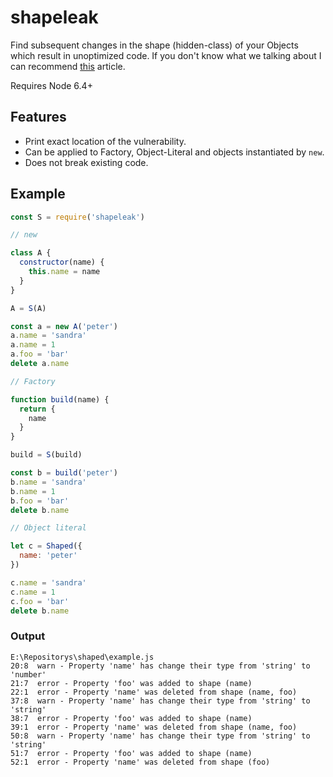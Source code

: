 # shapeleak
Find subsequent changes in the shape (hidden-class) of your Objects which result in unoptimized code. If you don't know what we talking about I can recommend [this](https://blog.ghaiklor.com/optimizations-tricks-in-v8-d284b6c8b183) article.

Requires Node 6.4+

## Features

- Print exact location of the vulnerability.
- Can be applied to Factory, Object-Literal and objects instantiated by `new`.
- Does not break existing code.

## Example
```js
const S = require('shapeleak')

// new

class A {
  constructor(name) {
    this.name = name
  }
}

A = S(A)

const a = new A('peter')
a.name = 'sandra'
a.name = 1
a.foo = 'bar'
delete a.name

// Factory

function build(name) {
  return {
    name
  }
}

build = S(build)

const b = build('peter')
b.name = 'sandra'
b.name = 1
b.foo = 'bar'
delete b.name

// Object literal

let c = Shaped({
  name: 'peter'
})

c.name = 'sandra'
c.name = 1
c.foo = 'bar'
delete b.name
```

### Output
```
E:\Repositorys\shaped\example.js
20:8  warn - Property 'name' has change their type from 'string' to 'number'
21:7  error - Property 'foo' was added to shape (name)
22:1  error - Property 'name' was deleted from shape (name, foo)
37:8  warn - Property 'name' has change their type from 'string' to 'string'
38:7  error - Property 'foo' was added to shape (name)
39:1  error - Property 'name' was deleted from shape (name, foo)
50:8  warn - Property 'name' has change their type from 'string' to 'string'
51:7  error - Property 'foo' was added to shape (name)
52:1  error - Property 'name' was deleted from shape (foo)
```
